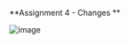 **Assignment 4 - Changes **

![image](https://user-images.githubusercontent.com/36517072/212429737-8e868f2a-db6a-4dae-9be9-9f36bed304a0.png)
